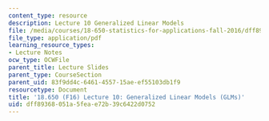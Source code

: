 ```yaml
---
content_type: resource
description: Lecture 10 Generalized Linear Models
file: /media/courses/18-650-statistics-for-applications-fall-2016/dff89368051a5feae72b39c6422d0752_MIT18_650F16_GLM.pdf
file_type: application/pdf
learning_resource_types:
- Lecture Notes
ocw_type: OCWFile
parent_title: Lecture Slides
parent_type: CourseSection
parent_uid: 83f9dd4c-6461-4557-15ae-ef55103db1f9
resourcetype: Document
title: '18.650 (F16) Lecture 10: Generalized Linear Models (GLMs)'
uid: dff89368-051a-5fea-e72b-39c6422d0752
---
```

